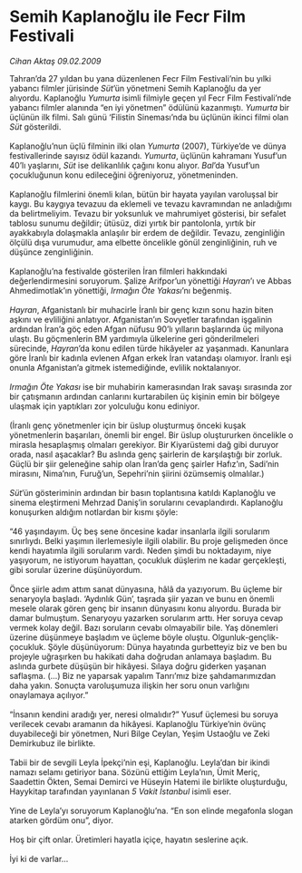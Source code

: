 # Semih Kaplanoğlu ile Fecr Film Festivali

*Cihan Aktaş 09.02.2009*

<div class="taraf_structure_2col_1zq">
<div class="margen_n">



 <p>Tahran’da 27 yıldan bu yana düzenlenen Fecr Film Festivali’nin bu yılki yabancı filmler jürisinde <i>Süt</i>’ün yönetmeni Semih Kaplanoğlu da yer alıyordu. Kaplanoğlu <i>Yumurta</i> isimli filmiyle geçen yıl Fecr Film Festivali’nde yabancı filmler alanında “en iyi yönetmen” ödülünü kazanmıştı. <i>Yumurta</i> bir üçlünün ilk filmi. Salı günü ‘Filistin Sineması’nda bu üçlünün ikinci filmi olan <i>Süt</i> gösterildi. <br/><br/>Kaplanoğlu’nun üçlü filminin ilki olan <i>Yumurta</i> (2007), Türkiye’de ve dünya festivallerinde sayısız ödül kazandı. <i>Yumurta</i>, üçlünün kahramanı Yusuf’un 40’lı yaşlarını, <i>Süt</i> ise delikanlılık çağını konu alıyor. <i>Bal</i>’da Yusuf’un çocukluğunun konu edileceğini öğreniyoruz, yönetmeninden. <br/><br/>Kaplanoğlu filmlerini önemli kılan, bütün bir hayata yayılan varoluşsal bir kaygı. Bu kaygıya tevazuu da eklemeli ve tevazu kavramından ne anladığımı da belirtmeliyim. Tevazu bir yoksunluk ve mahrumiyet gösterisi, bir sefalet tablosu sunumu değildir; ütüsüz, dizi yırtık bir pantolonla, yırtık bir ayakkabıyla dolaşmakla anlaşılır bir erdem de değildir. Tevazu, zenginliğin ölçülü dışa vurumudur, ama elbette öncelikle gönül zenginliğinin, ruh ve düşünce zenginliğinin. <br/><br/>Kaplanoğlu’na festivalde gösterilen İran filmleri hakkındaki değerlendirmesini soruyorum. Şalize Arifpor’un yönettiği <i>Hayran</i>’ı ve Abbas Ahmedimotlak’ın yönettiği, <i>Irmağın Öte Yakası</i>’nı beğenmiş. <i><br/><br/>Hayran</i>, Afganistanlı bir muhacirle İranlı bir genç kızın sonu hazin biten aşkını ve evliliğini anlatıyor. Afganistan’ın Sovyetler tarafından işgalinin ardından İran’a göç eden Afgan nüfusu 90’lı yılların başlarında üç milyona ulaştı. Bu göçmenlerin BM yardımıyla ülkelerine geri gönderilmeleri sürecinde, <i>Hayran</i>’da konu edilen türde hikâyeler az yaşanmadı. Kanunlara göre İranlı bir kadınla evlenen Afgan erkek İran vatandaşı olamıyor. İranlı eşi onunla Afganistan’a gitmek istemediğinde, evlilik noktalanıyor.<i> <br/><br/>Irmağın Öte Yakası</i> ise bir muhabirin kamerasından Irak savaşı sırasında zor bir çatışmanın ardından canlarını kurtarabilen üç kişinin emin bir bölgeye ulaşmak için yaptıkları zor yolculuğu konu ediniyor. <br/><br/>(İranlı genç yönetmenler için bir üslup oluşturmuş önceki kuşak yönetmenlerin başarıları, önemli bir engel. Bir üslup oluştururken öncelikle o mirasla hesaplaşmış olmaları gerekiyor. Bir Kiyarüstemi dağ gibi duruyor orada, nasıl aşacaklar? Bu aslında genç şairlerin de karşılaştığı bir zorluk. Güçlü bir şiir geleneğine sahip olan İran’da genç şairler Hafız’ın, Sadi’nin mirasını, Nima’nın, Furuğ’un, Sepehri’nin şiirini özümsemiş olmalılar.) <i><br/><br/>Süt</i>’ün gösteriminin ardından bir basın toplantısına katıldı Kaplanoğlu ve sinema eleştirmeni Mehrzad Daniş’in sorularını cevaplandırdı. Kaplanoğlu konuşurken aldığım notlardan bir kısmı şöyle: <br/><br/>“46 yaşındayım. Üç beş sene öncesine kadar insanlarla ilgili sorularım sınırlıydı. Belki yaşımın ilerlemesiyle ilgili olabilir. Bu proje gelişmeden önce kendi hayatımla ilgili sorularım vardı. Neden şimdi bu noktadayım, niye yaşıyorum, ne istiyorum hayattan, çocukluk düşlerim ne kadar gerçekleşti, gibi sorular üzerine düşünüyordum. <br/><br/>Önce şiirle adım attım sanat dünyasına, hâlâ da yazıyorum. Bu üçleme bir senaryoyla başladı. ‘Aydınlık Gün’, taşrada şiir yazan ve bunu en önemli mesele olarak gören genç bir insanın dünyasını konu alıyordu. Burada bir damar bulmuştum. Senaryoyu yazarken sorularım arttı. Her soruya cevap vermek kolay değil. Bazı soruların cevabı olmayabilir bile. Yaş dönemleri üzerine düşünmeye başladım ve üçleme böyle oluştu. Olgunluk-gençlik-çocukluk. Şöyle düşünüyorum: Dünya hayatında gurbetteyiz biz ve ben bu projeyle uğraşırken bu hakikati daha doğrudan anlamaya başladım. Bu aslında gurbete düşüşün bir hikâyesi. Sılaya doğru giderken yaşanan saflaşma. (...) Biz ne yaparsak yapalım Tanrı’mız bize şahdamarımızdan daha yakın. Sonuçta varoluşumuza ilişkin her soru onun varlığını onaylamaya açılıyor.” <br/><br/>“İnsanın kendini aradığı yer, neresi olmalıdır?” Yusuf üçlemesi bu soruya verilecek cevabı aramanın da hikâyesi. Kaplanoğlu Türkiye’nin övünç duyabileceği bir yönetmen, Nuri Bilge Ceylan, Yeşim Ustaoğlu ve Zeki Demirkubuz ile birlikte. <br/><br/>Tabii bir de sevgili Leyla İpekçi’nin eşi, Kaplanoğlu. Leyla’dan bir ikindi namazı selamı getiriyor bana. Sözünü ettiğim Leyla’nın, Ümit Meriç, Saadettin Ökten, Semai Demirci ve Hüseyin Hatemi ile birlikte oluşturduğu, Hayykitap tarafından yayınlanan <i>5 Vakit İstanbul</i> isimli eser. <br/><br/>Yine de Leyla’yı soruyorum Kaplanoğlu’na. “En son elinde megafonla slogan atarken gördüm onu”, diyor. <br/><br/>Hoş bir çift onlar. Üretimleri hayatla içiçe, hayatın seslerine açık. <br/><br/>İyi ki de varlar...</p>

<br/>


<div id="taraf_not">
</div>

</div>


</div>
